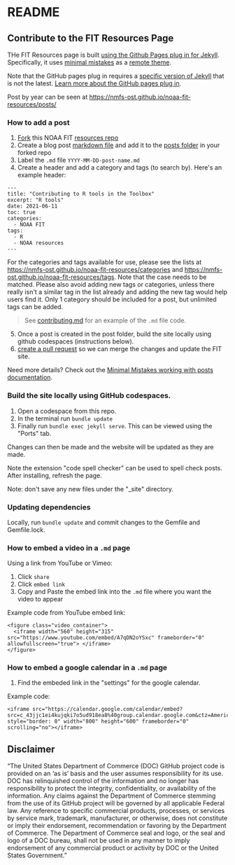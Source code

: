 # README

## Contribute to the FIT Resources Page

THe FIT Resources page is built [using the Github Pages plug in for Jekyll](https://docs.github.com/en/pages/setting-up-a-github-pages-site-with-jekyll/about-github-pages-and-jekyll). Specifically, it uses [minimal mistakes](https://github.com/mmistakes/minimal-mistakes) as a [remote theme](https://github.com/mmistakes/minimal-mistakes#remote-theme-method).

Note that the GitHub pages plug in requires a [specific version of Jekyll](https://pages.github.com/versions/) that is not the latest. [Learn more about the GitHub pages plug in](https://www.moncefbelyamani.com/making-github-pages-work-with-latest-jekyll/).

Post by year can be seen at https://nmfs-ost.github.io/noaa-fit-resources/posts/

### How to add a post 

1. [Fork](https://docs.github.com/en/github/getting-started-with-github/quickstart/fork-a-repo) this NOAA FIT [resources repo](https://github.com/nmfs-ost/noaa-fit-resources)
2. Create a blog post [markdown file](https://guides.github.com/features/mastering-markdown/) and add it to the [posts folder](https://github.com/nmfs-ost/noaa-fit-resources/tree/main/_posts) in your forked repo
3. Label the `.md` file `YYYY-MM-DD-post-name.md`
4. Create a header and add a category and tags (to search by). Here's an example header: 

```
---
title: "Contributing to R tools in the Toolbox"
excerpt: "R tools"
date: 2021-06-11
toc: true
categories:
  - NOAA FIT
tags:
  - R
  - NOAA resources
---
```

For the categories and tags available for use, please see the lists at https://nmfs-ost.github.io/noaa-fit-resources/categories and https://nmfs-ost.github.io/noaa-fit-resources/tags. Note that the case
needs to be matched. Please also avoid adding new tags or categories, unless there really isn't a similar tag in the list already and adding the new tag would help users find it.
Only 1 category should be included for a post, but unlimited tags can be added.

> See [contributing.md](https://raw.githubusercontent.com/nmfs-ost/noaa-fit-resources/main/_posts/2021-06-11-contributing.md) for an example of the `.md` file code.
5. Once a post is created in the post folder, build the site locally using github codespaces (instructions below).
6. [create a pull request](https://docs.github.com/en/github/collaborating-with-pull-requests/proposing-changes-to-your-work-with-pull-requests/creating-a-pull-request) so we can merge the changes and update the FIT site.

Need more details? Check out the [Minimal Mistakes working with posts documentation](https://mmistakes.github.io/minimal-mistakes/docs/posts/).

### Build the site locally using GitHub codespaces.

1. Open a codespace from this repo.
2. In the terminal run `bundle update`
3. Finally run `bundle exec jekyll serve`. This can be viewed using the "Ports" tab.

Changes can then be made and the website will be updated as they are made.

Note the extension "code spell checker" can be used to spell check posts. After installing, refresh the page.

Note: don't save any new files under the "_site" directory.

### Updating dependencies
Locally, run `bundle update` and commit changes to the Gemfile and Gemfile.lock.
 
### How to embed a video in a `.md` page
Using a link from YouTube or Vimeo:
1. Click `share`
2. Click `embed link`
3. Copy and Paste the embed link into the `.md` file where you want the video to appear

Example code from YouTube embed link:
```
<figure class="video_container">
  <iframe width="560" height="315" src="https://www.youtube.com/embed/A7qDN2oYSxc" frameborder="0" allowfullscreen="true"> </iframe>
</figure>
```

### How to embed a google calendar in a `.md` page
1. Find the embeded link in the "settings" for the google calendar.

Example code:
```
<iframe src="https://calendar.google.com/calendar/embed?src=c_43jjc1ei4kujqki7o5ud918ea8%40group.calendar.google.com&ctz=America%2FNew_York" style="border: 0" width="800" height="600" frameborder="0" scrolling="no"></iframe>
```
## Disclaimer

“The United States Department of Commerce (DOC) GitHub project code is provided on an ‘as is’ basis and the user assumes responsibility for its use. DOC has relinquished control of the information and no longer has responsibility to protect the integrity, confidentiality, or availability of the information. Any claims against the Department of Commerce stemming from the use of its GitHub project will be governed by all applicable Federal law. Any reference to specific commercial products, processes, or services by service mark, trademark, manufacturer, or otherwise, does not constitute or imply their endorsement, recommendation or favoring by the Department of Commerce. The Department of Commerce seal and logo, or the seal and logo of a DOC bureau, shall not be used in any manner to imply endorsement of any commercial product or activity by DOC or the United States Government.”
